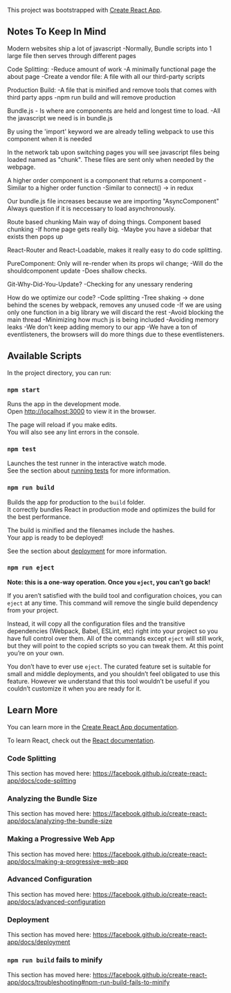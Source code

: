 This project was bootstrapped with [Create React App](https://github.com/facebook/create-react-app).
## Notes To Keep In Mind

Modern websites ship a lot of javascript
	-Normally, Bundle scripts into 1 large file then serves through different pages

Code Splitting:
	-Reduce amount of work
	-A minimally functional page the about page
	-Create a vendor file: A file with all our third-party scripts
	
Production Build:
	-A file that is minified and remove tools that comes with third party
	apps
	-npm run build and will remove production

Bundle.js - Is where are components are held and longest time to load.
	-All the javascript we need is in bundle.js

By using the 'import' keyword we are already telling webpack to use this component
when it is needed

In the network tab upon switching pages you will see javascript files being loaded
named as "chunk". These files are sent only when needed by the webpage.

A higher order component is a component that returns a component
	-Similar to a higher order function
	-Similar to connect() -> in redux

Our bundle.js file increases because we are importing "AsyncComponent"
Always question if it is neccessary to load asynchronously.

Route based chunking
	Main way of doing things.
Component based chunking
	-If home page gets really big.
	-Maybe you have a sidebar that exists then pops up
	
React-Router and React-Loadable, makes it really easy to do code
splitting.

PureComponent: Only will re-render when its props wil change;
	-Will do the shouldcomponent update
	-Does shallow checks.

Git-Why-Did-You-Update?
	-Checking for any unessary rendering

How do we optimize our code?
	-Code splitting
	-Tree shaking -> done behind the scenes by webpack, removes any unused code
	-If we are using only one function in a big library we will discard the rest
	-Avoid blocking the main thread
		-Minimizing how much js is being included
	-Avoiding memory leaks
		-We don't keep adding memory to our app	
		-We have a ton of eventlisteners, the browsers will do more things due
		to these eventlisteners.

## Available Scripts

In the project directory, you can run:

### `npm start`

Runs the app in the development mode.<br>
Open [http://localhost:3000](http://localhost:3000) to view it in the browser.

The page will reload if you make edits.<br>
You will also see any lint errors in the console.

### `npm test`

Launches the test runner in the interactive watch mode.<br>
See the section about [running tests](https://facebook.github.io/create-react-app/docs/running-tests) for more information.

### `npm run build`

Builds the app for production to the `build` folder.<br>
It correctly bundles React in production mode and optimizes the build for the best performance.

The build is minified and the filenames include the hashes.<br>
Your app is ready to be deployed!

See the section about [deployment](https://facebook.github.io/create-react-app/docs/deployment) for more information.

### `npm run eject`

**Note: this is a one-way operation. Once you `eject`, you can’t go back!**

If you aren’t satisfied with the build tool and configuration choices, you can `eject` at any time. This command will remove the single build dependency from your project.

Instead, it will copy all the configuration files and the transitive dependencies (Webpack, Babel, ESLint, etc) right into your project so you have full control over them. All of the commands except `eject` will still work, but they will point to the copied scripts so you can tweak them. At this point you’re on your own.

You don’t have to ever use `eject`. The curated feature set is suitable for small and middle deployments, and you shouldn’t feel obligated to use this feature. However we understand that this tool wouldn’t be useful if you couldn’t customize it when you are ready for it.

## Learn More

You can learn more in the [Create React App documentation](https://facebook.github.io/create-react-app/docs/getting-started).

To learn React, check out the [React documentation](https://reactjs.org/).

### Code Splitting

This section has moved here: https://facebook.github.io/create-react-app/docs/code-splitting

### Analyzing the Bundle Size

This section has moved here: https://facebook.github.io/create-react-app/docs/analyzing-the-bundle-size

### Making a Progressive Web App

This section has moved here: https://facebook.github.io/create-react-app/docs/making-a-progressive-web-app

### Advanced Configuration

This section has moved here: https://facebook.github.io/create-react-app/docs/advanced-configuration

### Deployment

This section has moved here: https://facebook.github.io/create-react-app/docs/deployment

### `npm run build` fails to minify

This section has moved here: https://facebook.github.io/create-react-app/docs/troubleshooting#npm-run-build-fails-to-minify

